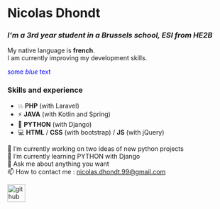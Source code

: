 # **Nicolas Dhondt**

### *I'm a 3rd year student in a Brussels school, ESI from HE2B*

My native language is **french**.  
I am currently improving my development skills.

<span style="color:blue">some *blue* text</span>

### Skills and experience 

* 💥 **PHP** (with Laravel)
* ⚡ **JAVA** (with Kotlin and Spring)
* 🐍 **PYTHON** (with Django)
* 💻 **HTML** / **CSS** (with bootstrap) / **JS** (with jQuery)

🔭 I’m currently working on two ideas of new python projects  
🌱 I’m currently learning PYTHON with Django  
💬 Ask me about anything you want  
📫 How to contact me : nicolas.dhondt.99@gmail.com  

[<img src='https://cdn.jsdelivr.net/npm/simple-icons@3.0.1/icons/github.svg' alt='github' height='40'>](https://github.com/NicolasDhondt)  
